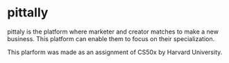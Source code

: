 # pittally

pittaly is the platform where marketer and creator matches to make a new business. This platform can enable them to focus on their specialization.

This plarform was made as an assignment of CS50x by Harvard University.
